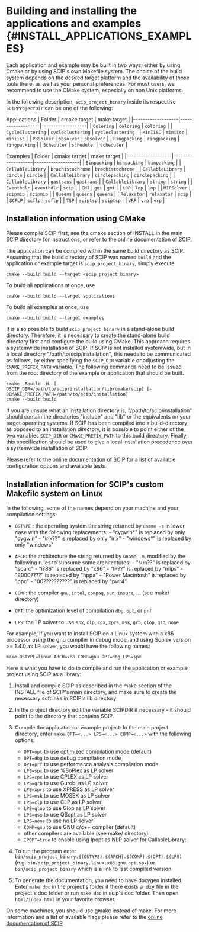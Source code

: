 Building and installing the applications and examples  {#INSTALL_APPLICATIONS_EXAMPLES}
=====================================================

Each application and example may be built in two ways, either by using Cmake
or by using SCIP's own Makefile system. The choice of the
build system depends on the desired target platform and the availability
of those tools there, as well as your personal preferences.
For most users, we recommend to use the CMake system, especially on
non Unix platforms.

In the following description, `scip_project_binary` inside its respective `SCIPProjectDir`
can be one of the following:

Applications
| Folder            | cmake target      | make target       |
|-------------------|-------------------|-------------------|
| `Coloring`        | `coloring`        | `coloring`        |
| `CycleClustering` | `cycleclustering` | `cycleclustering` |
| `MinIISC`         | `miniisc`         | `miniisc`         |
| `PBSolver`        | `pbsolver`        | `pbsolver`        |
| `Ringpacking`     | `ringpacking`     | `ringpacking`     |
| `Scheduler`       | `scheduler`       | `scheduler`       |

Examples
| Folder            | cmake target      | make target       |
|-------------------|-------------------|-------------------|
| `Binpacking`      | `binpacking`      | `binpacking`      |
| `CallableLibrary` | `brachistochrome` | `brachistochrome` |
| `CallableLibrary` | `circle`          | `circle`          |
| `CallableLibrary` | `circlepacking`   | `circlepacking`   |
| `CallableLibrary` | `gastrans`        | `gastrans`        |
| `CallableLibrary` | `string`          | `string`          |
| `Eventhdlr`       | `eventhdlr`       | `scip`            |
| `GMI`             | `gmi`             | `gmi`             |
| `LOP`             | `lop`             | `lop`             |
| `MIPSolver`       | `scipmip`         | `scipmip`         |
| `Queens`          | `queens`          | `queens`          |
| `Relaxator`       | `relaxator`       | `scip`            |
| `SCFLP`           | `scflp`           | `scflp`           |
| `TSP`             | `sciptsp`         | `sciptsp`         |
| `VRP`             | `vrp`             | `vrp`             |

Installation information using CMake
------------------------------------

Please compile SCIP first,
see the cmake section of INSTALL in the main SCIP directory for instructions,
or refer to the online documentation of SCIP.

The application can be compiled within the same build directory
as SCIP. Assuming that the build directory of SCIP was named `build`
and the application or example target is `scip_project_binary`,
simply execute

```
cmake --build build --target <scip_project_binary>
```

To build all applications at once, use

```
cmake --build build --target applications
```

To build all examples at once, use

```
cmake --build build --target examples
```
It is also possible to build `scip_project_binary` in a stand-alone
build directory. Therefore, it is necessary to create the
stand-alone build directory first and configure the build using
CMake. This approach requires a systemwide installation of SCIP.
If SCIP is not installed systemwide, but in a local directory "/path/to/scip/installation",
this needs to be communicated as follows, by either specifying the `SCIP_DIR` variable or
adjusting the `CMAKE_PREFIX_PATH` variable.
The following commands need to be issued from the root directory of the example or application that should be built.

```
cmake -Bbuild -H. [-DSCIP_DIR=/path/to/scip/installation/lib/cmake/scip] [-DCMAKE_PREFIX_PATH=/path/to/scip/installation]
cmake --build build
```

If you are unsure what an installation directory is, "/path/to/scip/installation" should contain the directories "include" and "lib"
or the equivalents on your target operating systems.
If SCIP has been compiled into a build-directory as opposed to an installation directory, it is possible to point either of the two variables
`SCIP_DIR` or `CMAKE_PREFIX_PATH` to this build directory.
Finally, this specification should be used to give a local installation precedence over a systemwide installation of SCIP.

Please refer to the [online documentation of SCIP](https://scipopt.org/doc/html/md_INSTALL.php#CMAKE)
for a list of available configuration options and available tests.


Installation information for SCIP's custom Makefile system on Linux
-------------------------------------------------------------------

In the following, some of the names depend on your machine and your
compilation settings:

- `OSTYPE` : the operating system
             the string returned by `uname -s` in lower case with the following
             replacements:
             - "cygwin*" is replaced by only "cygwin"
             - "irix??" is replaced by only "irix"
             - "windows*" is replaced by only "windows"

- `ARCH`:   the architecture
             the string returned by `uname -m`, modified by the following
             rules to subsume some architectures:
              - "sun??" is replaced by "sparc"
              - "i?86" is replaced by "x86"
              - "IP??" is replaced by "mips"
              - "9000????" is replaced by "hppa"
              - "Power Macintosh" is replaced by "ppc"
              - "00??????????" is replaced by "pwr4"

- `COMP`:   the compiler
             `gnu`, `intel`, `compaq`, `sun`, `insure`, ... (see make/ directory)

- `OPT`:    the optimization level of compilation
             `dbg`, `opt`, or `prf`

- `LPS`:    the LP solver to use
             `spx`, `clp`, `cpx`, `xprs`, `msk`, `grb`, `glop`, `qso`, `none`

For example, if you want to install SCIP on a Linux system with a x86 processor
using the gnu compiler in debug mode, and using Soplex version >= 1.4.0
as LP solver, you would have the following names:
```
make OSTYPE=linux ARCH=x86 COMP=gnu OPT=dbg LPS=spx
```

Here is what you have to do to compile and run the application or example project using SCIP as a library:

1. Install and compile SCIP as described in the make section of the INSTALL file of SCIP's main
   directory, and make sure to create the necessary softlinks in SCIP's lib
   directory

2. In the project directory edit the variable SCIPDIR if necessary - it should
   point to the directory that contains SCIP.

3. Compile the application or example project:
   In the main project directory, enter `make OPT=<...> LPS=<...> COMP=<...>`
   with the following options:
   - `OPT=opt`       to use optimized compilation mode (default)
   - `OPT=dbg`       to use debug compilation mode
   - `OPT=prf`       to use performance analysis compilation mode
   - `LPS=spx`       to use %SoPlex as LP solver
   - `LPS=cpx`       to use CPLEX as LP solver
   - `LPS=grb`       to use Gurobi as LP solver
   - `LPS=xprs`      to use XPRESS as LP solver
   - `LPS=msk`       to use MOSEK as LP solver
   - `LPS=clp`       to use CLP as LP solver
   - `LPS=glop`      to use Glop as LP solver
   - `LPS=qso`       to use QSopt as LP solver
   - `LPS=none`      to use no LP solver
   - `COMP=gnu`      to use GNU c/c++ compiler (default)
   - other compilers are available (see make/ directory)
   - `IPOPT=true`    to enable using Ipopt as NLP solver for CallableLibrary:

4. To run the program enter `bin/scip_project_binary.$(OSTYPE).$(ARCH).$(COMP).$(OPT).$(LPS)`
   (e.g. `bin/scip_project_binary.linux.x86.gnu.opt.spx`) or `bin/scip_project_binary` which is a link
   to last compiled version

5. To generate the documentation, you need to have doxygen installed.
   Enter `make doc` in the project's folder if there exists a .dxy file in the project's doc folder
   or run `make doc` in scip's doc folder.
   Then open `html/index.html` in your favorite browser.

On some machines, you should use gmake instead of make.
For more information and a list of available flags please refer to
the [online documentation of SCIP](https://scipopt.org/doc/html/md_INSTALL.php#MAKE)
